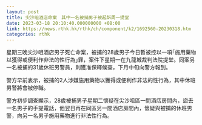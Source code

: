 ```yaml
---
layout: post
title: 尖沙咀酒店命案　其中一名被捕男子被起訴周一提堂
date: 2023-03-18 20:10:40.000000000 +08:00
link: https://news.rthk.hk/rthk/ch/component/k2/1692560-20230318.htm
categories: rthk
---
```


星期三晚尖沙咀酒店男子死亡命案，被捕的28歲男子今日暫被控以一項｢施用藥物以獲得或便利作非法的性行為｣罪，案件下星期一在九龍城裁判法院提堂。同案另一名被捕的31歲休班男警員，則獲准保釋候查，下月中旬向警方報到。

警方早前表示，被捕的2人涉嫌施用藥物以獲得或便利作非法的性行為，其中休班男警將會被停職。

警方初步調查顯示，28歲被捕男子星期二懷疑在尖沙咀區一間酒店房間內，盜去一名男子的手提電話，他翌日再在同區另一間酒店房間內，懷疑與被捕的休班男警，向另一名男子施用藥物進行非法性行為。
